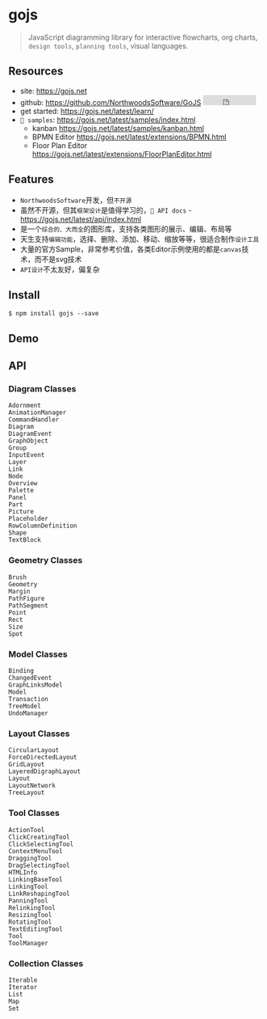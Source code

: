 # gojs

> JavaScript diagramming library for interactive flowcharts, org charts, `design tools`, `planning tools`, visual languages.

## Resources

* site: <https://gojs.net>
* github: <https://github.com/NorthwoodsSoftware/GoJS> <iframe src="http://258i.com/gbtn.html?user=NorthwoodsSoftware&repo=GoJS&type=star&count=true" frameborder="0" scrolling="0" width="105px" height="20px"></iframe>
* get started: <https://gojs.net/latest/learn/>
* ` samples`: <https://gojs.net/latest/samples/index.html>
    * kanban <https://gojs.net/latest/samples/kanban.html>
    * BPMN Editor <https://gojs.net/latest/extensions/BPMN.html>
    * Floor Plan Editor <https://gojs.net/latest/extensions/FloorPlanEditor.html>


## Features

* `NorthwoodsSoftware`开发，但`不开源`
* 虽然不开源，但其`框架设计`是值得学习的，` API docs` - <https://gojs.net/latest/api/index.html>
* 是一个`综合的、大而全`的图形库，支持各类图形的展示、编辑、布局等
* 天生支持`编辑功能`，选择、删除、添加、移动、缩放等等，很适合制作`设计工具`
* 大量的官方Sample，非常参考价值，各类Editor示例使用的都是`canvas`技术，而不是svg技术
* `API设计`不太友好，偏复杂


## Install

    $ npm install gojs --save


## Demo


## API

### Diagram Classes

    Adornment
    AnimationManager
    CommandHandler
    Diagram
    DiagramEvent
    GraphObject
    Group
    InputEvent
    Layer
    Link
    Node
    Overview
    Palette
    Panel
    Part
    Picture
    Placeholder
    RowColumnDefinition
    Shape
    TextBlock

### Geometry Classes

    Brush
    Geometry
    Margin
    PathFigure
    PathSegment
    Point
    Rect
    Size
    Spot

### Model Classes

    Binding
    ChangedEvent
    GraphLinksModel
    Model
    Transaction
    TreeModel
    UndoManager

### Layout Classes

    CircularLayout
    ForceDirectedLayout
    GridLayout
    LayeredDigraphLayout
    Layout
    LayoutNetwork
    TreeLayout

### Tool Classes

    ActionTool
    ClickCreatingTool
    ClickSelectingTool
    ContextMenuTool
    DraggingTool
    DragSelectingTool
    HTMLInfo
    LinkingBaseTool
    LinkingTool
    LinkReshapingTool
    PanningTool
    RelinkingTool
    ResizingTool
    RotatingTool
    TextEditingTool
    Tool
    ToolManager

### Collection Classes

    Iterable
    Iterator
    List
    Map
    Set

    

